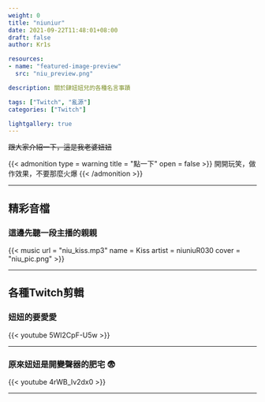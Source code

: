 ```yaml
---
weight: 0
title: "niuniur"
date: 2021-09-22T11:48:01+08:00
draft: false
author: Kr1s

resources:
- name: "featured-image-preview"
  src: "niu_preview.png"

description: 關於肆妞妞兒的各種名言事蹟

tags: ["Twitch", "亂源"]
categories: ["Twitch"]

lightgallery: true
---
```



<!--more-->

~~跟大家介紹一下，這是我老婆妞妞~~

{{< admonition type = warning title = "點一下" open = false >}}
開開玩笑，做作效果，不要那麼火爆
{{< /admonition >}}
 
--- 

## 精彩音檔
### 這邊先聽一段主播的親親

{{< music url = "niu_kiss.mp3" name = Kiss artist = niuniuR030 cover = "niu_pic.png" >}}

---

## 各種Twitch剪輯
### 妞妞的要愛愛

{{< youtube 5WI2CpF-U5w >}}

---

### 原來妞妞是開變聲器的肥宅 😨
{{< youtube 4rWB_Iv2dx0 >}}

---

